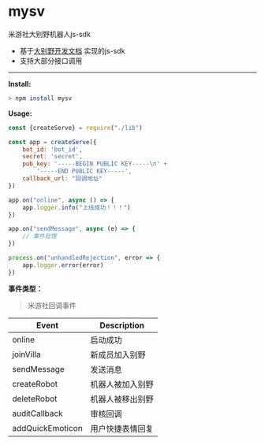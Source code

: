 # mysv
米游社大别野机器人js-sdk

* 基于[大别野开发文档](https://webstatic.mihoyo.com/vila/bot/doc/changelog/) 实现的js-sdk
* 支持大部分接口调用
---

**Install:**
```bash
> npm install mysv
```
**Usage:**
```js
const {createServe} = require("./lib")

const app = createServe({
    bot_id: 'bot_id',
    secret: 'secret',
    pub_key: '-----BEGIN PUBLIC KEY-----\n' +
        '-----END PUBLIC KEY-----',
    callback_url: "回调地址"
})

app.on("online", async () => {
    app.logger.info("上线成功！！！")
})

app.on("sendMessage", async (e) => {
    // 事件处理
})

process.on("unhandledRejection", error => {
    app.logger.error(error)
})
```
**事件类型：**
> 米游社回调事件

|    Event        |      Description      |
|-----------------|-----------------------|
|online|启动成功|
|joinVilla|新成员加入别野|
|sendMessage|发送消息|
|createRobot|机器人被加入别野|
|deleteRobot|机器人被移出别野|
|auditCallback|审核回调|
|addQuickEmoticon|用户快捷表情回复|
